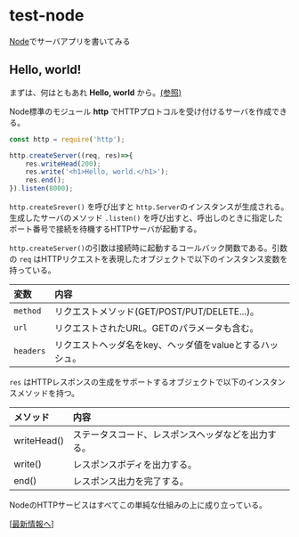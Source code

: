 # test-node

[Node](https://nodejs.org)でサーバアプリを書いてみる

## Hello, world!

まずは、何はともあれ **Hello, world** から。[(参照)](https://github.com/kobalab/test-node/blob/hello/server.js)

Node標準のモジュール **http** でHTTPプロトコルを受け付けるサーバを作成できる。

```JavaScript
const http = require('http');

http.createServer((req, res)=>{
    res.writeHead(200);
    res.write('<h1>Hello, world.</h1>');
    res.end();
}).listen(8000);
```
``http.createSrever()`` を呼び出すと ``http.Server``のインスタンスが生成される。生成したサーバのメソッド ``.listen()`` を呼び出すと、呼出しのときに指定したポート番号で接続を待機するHTTPサーバが起動する。

``http.createServer()``の引数は接続時に起動するコールバック関数である。引数の ``req`` はHTTPリクエストを表現したオブジェクトで以下のインスタンス変数を持っている。

|変数           |内容                                                  |
|:--------------|:----------------------------------------------------|
|``method``     | リクエストメソッド(GET/POST/PUT/DELETE...)。          |
|``url``        | リクエストされたURL。GETのパラメータも含む。            |
|``headers``    | リクエストヘッダ名をkey、ヘッダ値をvalueとするハッシュ。 |

``res`` はHTTPレスポンスの生成をサポートするオブジェクトで以下のインスタンスメソッドを持つ。

|メソッド     |内容                                                  |
|:-----------|:-----------------------------------------------------|
|writeHead() | ステータスコード、レスポンスヘッダなどを出力する。        |
|write()     | レスポンスボディを出力する。                            |
|end()       | レスポンス出力を完了する。                              |

NodeのHTTPサービスはすべてこの単純な仕組みの上に成り立っている。

[[最新情報へ](https://github.com/kobalab/test-node#readme)]
